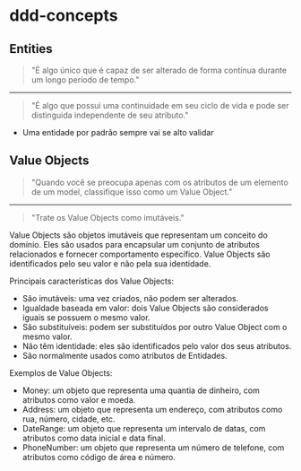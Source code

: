 # ddd-concepts

## Entities

> "É algo único que é capaz de ser alterado de forma contínua durante um longo período de tempo."
---
> "É algo que possui uma continuidade em seu ciclo de vida e pode ser distinguida independente de seu atributo."

- Uma entidade por padrão sempre vai se alto validar

## Value Objects

> "Quando você se preocupa apenas com os atributos de um elemento de um model, classifique isso como um Value Object."
---
> "Trate os Value Objects como imutáveis."

Value Objects são objetos imutáveis que representam um conceito do domínio.
Eles são usados para encapsular um conjunto de atributos relacionados e fornecer comportamento específico.
Value Objects são identificados pelo seu valor e não pela sua identidade.

Principais características dos Value Objects:

- São imutáveis: uma vez criados, não podem ser alterados.
- Igualdade baseada em valor: dois Value Objects são considerados iguais se possuem o mesmo valor.
- São substituíveis: podem ser substituídos por outro Value Object com o mesmo valor.
- Não têm identidade: eles são identificados pelo valor dos seus atributos.
- São normalmente usados como atributos de Entidades.

Exemplos de Value Objects:

- Money: um objeto que representa uma quantia de dinheiro, com atributos como valor e moeda.
- Address: um objeto que representa um endereço, com atributos como rua, número, cidade, etc.
- DateRange: um objeto que representa um intervalo de datas, com atributos como data inicial e data final.
- PhoneNumber: um objeto que representa um número de telefone, com atributos como código de área e número.
